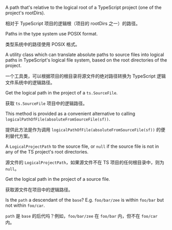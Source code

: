A path that's relative to the logical root of a TypeScript project \(one of the project's
rootDirs\).

相对于 TypeScript 项目的逻辑根（项目的 rootDirs 之一）的路径。

Paths in the type system use POSIX format.

类型系统中的路径使用 POSIX 格式。

A utility class which can translate absolute paths to source files into logical paths in
TypeScript's logical file system, based on the root directories of the project.

一个工具类，可以根据项目的根目录将源文件的绝对路径转换为 TypeScript 逻辑文件系统中的逻辑路径。

Get the logical path in the project of a `ts.SourceFile`.

获取 `ts.SourceFile` 项目中的逻辑路径。

This method is provided as a convenient alternative to calling
`logicalPathOfFile(absoluteFromSourceFile(sf))`.

提供此方法是作为调用 `logicalPathOfFile(absoluteFromSourceFile(sf))` 的便利替代方案。

A `LogicalProjectPath` to the source file, or `null` if the source file is not in any
of the TS project's root directories.

源文件的 `LogicalProjectPath`，如果源文件不在 TS 项目的任何根目录中，则为 `null`。

Get the logical path in the project of a source file.

获取源文件在项目中的逻辑路径。

Is the `path` a descendant of the `base`?
E.g. `foo/bar/zee` is within `foo/bar` but not within `foo/car`.

`path` 是 `base` 的后代吗？例如，`foo/bar/zee` 在 `foo/bar` 内，但不在 `foo/car` 内。